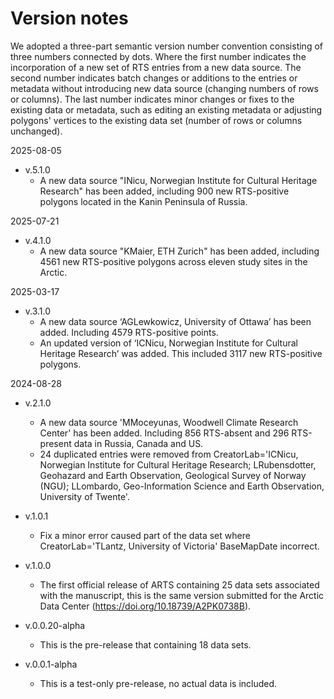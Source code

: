 # Version notes
We adopted a three-part semantic version number convention consisting of three numbers connected by dots. Where the first number indicates the incorporation of a new set of RTS entries from a new data source. The second number indicates batch changes or additions to the entries or metadata without introducing new data source (changing numbers of rows or columns). The last number indicates minor changes or fixes to the existing data or metadata, such as editing an existing metadata or adjusting polygons' vertices to the existing data set (number of rows or columns unchanged). 

2025-08-05
- v.5.1.0
    - A new data source "INicu, Norwegian Institute for Cultural Heritage Research" has been added, including 900 new RTS-positive polygons located in the Kanin Peninsula of Russia.

2025-07-21
- v.4.1.0
    - A new data source "KMaier, ETH Zurich" has been added, including 4561 new RTS-positive polygons across eleven study sites in the Arctic.

2025-03-17
- v.3.1.0
    - A new data source ‘AGLewkowicz, University of Ottawa’ has been added. Including 4579 RTS-positive points.
    - An updated version of ‘ICNicu, Norwegian Institute for Cultural Heritage Research’ was added. This included 3117 new RTS-positive polygons.

2024-08-28
- v.2.1.0
    - A new data source 'MMoceyunas, Woodwell Climate Research Center' has been added. Including 856 RTS-absent and 296 RTS-present data in Russia, Canada and US.
    - 24 duplicated entries were removed from CreatorLab='ICNicu, Norwegian Institute for Cultural Heritage Research; LRubensdotter, Geohazard and Earth Observation, Geological Survey of Norway (NGU); LLombardo, Geo-Information Science and Earth Observation, University of Twente'.

- v.1.0.1
    - Fix a minor error caused part of the data set where CreatorLab='TLantz, University of Victoria' BaseMapDate incorrect.

- v.1.0.0
    - The first official release of ARTS containing 25 data sets associated with the manuscript, this is the same version submitted for the Arctic Data Center (https://doi.org/10.18739/A2PK0738B).

- v.0.0.20-alpha
    - This is the pre-release that containing 18 data sets.

- v.0.0.1-alpha
    - This is a test-only pre-release, no actual data is included.

